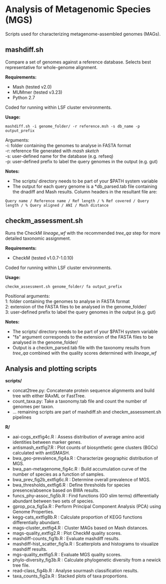 Analysis of Metagenomic Species (MGS)
=====================================

Scripts used for characterizing metagenome-assembled genomes (MAGs).

## mashdiff.sh

Compare a set of genomes against a reference database. Selects best representative for whole-genome alignment.

<b>Requirements:</b>
* Mash (tested v2.0)
* MUMmer (tested v3.23)
* Python 2.7

Coded for running within LSF cluster environments. 

<b>Usage:</b> 
```
mashdiff.sh -i genome_folder/ -r reference.msh -s db_name -p output_prefix
```
Arguments:  
-i: folder containing the genomes to analyse in FASTA format  
-r: reference file generated with <i>mash sketch</i>  
-s: user-defined name for the database (e.g. refseq)  
-p: user-defined prefix to label the query genomes in the output (e.g. gut)  

<b>Notes:</b>
- The scripts/ directory needs to be part of your $PATH system variable
- The output for each query genome is a \*db_parsed.tab file containing the dnadiff and Mash results. Column headers in the resultant file are: 
```
Query name / Reference name / Ref length / % Ref covered / Query length / % Query aligned / ANI / Mash distance
```

## checkm_assessment.sh

Runs the CheckM <i>lineage_wf</i> with the recommended <i>tree_qa</i> step for more detailed taxonomic assignment.

<b>Requirements:</b>
* CheckM (tested v1.0.7-1.0.10)

Coded for running within LSF cluster environments. 

<b>Usage:</b>
```
checkm_assessment.sh genome_folder/ fa output_prefix
```
Positional arguments:  
1: folder containing the genomes to analyse in FASTA format  
2: extension of the FASTA files to be analysed in the genome_folder/  
3: user-defined prefix to label the query genomes in the output (e.g. gut)  

<b>Notes:</b>
- The scripts/ directory needs to be part of your $PATH system variable
- "fa" argument corresponds to the extension of the FASTA files to be analysed in the genome_folder/
- Output is a checkm_parsed.tab file with the taxonomy results from <i>tree_qa</i> combined with the quality scores determined with <i>lineage_wf</i>

## Analysis and plotting scripts

<b>scripts/</b>
* concat2tree.py: Concatenate protein sequence alignments and build tree with either RAxML or FastTree.
* count_taxa.py: Take a taxonomy.tab file and count the number of genomes per taxon.
* ... remaining scripts are part of mashdiff.sh and checkm_assessment.sh pipelines

<b>R/</b>
* aai-cogs_extfig4c.R : Assess distribution of average amino acid identities between marker genes.
* antismash_extfig7.R : Plot counts of biosynthetic gene clusters (BGCs) calculated with antiSMASH.
* bwa_geo-prevalence_fig4a.R : Characterize geographic distribution of MGS.
* bwa_pan-metagenome_fig4c.R : Build accumulation curve of the number of species as a function of samples.
* bwa_prev_fig2b_extfig6c.R : Determine overall prevalence of MGS.
* bwa_thresholds_extfig6.R : Define thresholds for species presence/absence based on BWA results.
* funcs_phy-assoc_fig5b.R : Find functions (GO slim terms) differentially abundant between two sets of species.
* gprop_pca_fig5a.R : Perform Principal Component Analysis (PCA) using Genome Properties.
* kegg-cats_extfig8b.R : Calculate proportion of KEGG functions differentially abundant.
* mags-cluster_extfig4.R : Cluster MAGs based on Mash distances.
* mags-quality_extfig2.R : Plot CheckM quality scores.
* mashdiff-counts_fig1b.R : Evaluate mashdiff results.
* mashdiff-hist_scatter_fig1a.R : Scatterplots and histograms to visualize mashdiff results.
* mgs-quality_extfig5.R : Evaluate MGS quality scores.
* phylo-diversity_fig3b.R : Calculate phylogenetic diversity from a newick tree file.
* read-class_fig4b.R : Analyse sourmash classification results.
* taxa_counts_fig2a.R : Stacked plots of taxa proportions.
